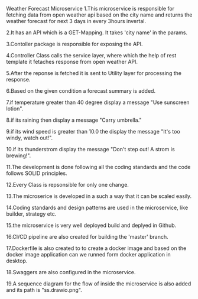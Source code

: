 Weather Forecast Microservice
1.This microservice is responsible for fetching data from open weather api based on the city name and returns the weather forecast for next 3 days in every 3hours invertal.

2.It has an API which is a GET-Mapping. It takes 'city name' in the params.

3.Contoller package is responsible for exposing the API.

4.Controller Class calls the service layer, where which the help of rest template it fetaches response from open weather API.

5.After the reponse is fetched it is sent to Utility layer for processing the response.

6.Based on the given condition a forecast summary is added. 

7.if temperature greater than 40 degree display a message "Use sunscreen lotion".

8.if its raining then display a message "Carry umbrella."

9.if its wind speed is greater than 10.0 the display the message "It's too windy, watch out!".

10.if its thunderstrom display the message "Don't step out! A strom is brewing!".

11.The development is done following all the coding standards and the code follows SOLID principles.

12.Every Class is repsonsible for only one change.

13.The microserice is developed in a such a way that it can be scaled easily.

14.Coding standards and design patterns are used in the microservice, like builder, strategy etc.

15.the microservice is very well deployed build and deplyed in Github.

16.CI/CD pipeline are also created for building the 'master' branch.

17.Dockerfile is also created to to create a docker image and based on the docker image application can we runned form docker application in desktop.

18.Swaggers are also configured in the microservice.

19.A sequence diagram for the flow of inside the microservice is also added and its path is "ss.drawio.png".
